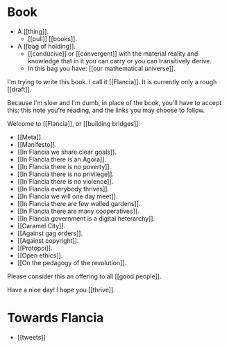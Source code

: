 # Book

- A [[thing]].
	- [[pull]] [[books]].
- A [[bag of holding]].
	- [[conducive]] or [[convergent]] with the material reality and knowledge that in it you can carry or you can transitively derive.
	- In this bag you have: [[our mathematical universe]].

I'm trying to write this book. I call it [[Flancia]]. It is currently only a rough [[draft]].

Because I'm slow and I'm dumb, in place of the book, you'll have to accept this: this note you're reading, and the links you may choose to follow. 

Welcome to [[Flancia]], or [[building bridges]]:

- [[Meta]].
- [[Manifesto]].
- [[In Flancia we share clear goals]].
- [[In Flancia there is an Agora]].
- [[In Flancia there is no poverty]].
- [[In Flancia there is no privilege]].
- [[In Flancia there is no violence]].
- [[In Flancia everybody thrives]].
- [[In Flancia we will one day meet]].
- [[In Flancia there are few walled gardens]].
- [[In Flancia there are many cooperatives]].
- [[In Flancia government is a digital heterarchy]].
- [[Caramel City]].
- [[Against gag orders]].
- [[Against copyright]].
- [[Protopoi]].
- [[Open ethics]].
- [[On the pedagogy of the revolution]].

Please consider this an offering to all [[good people]].

Have a nice day! I hope you [[thrive]].

# Towards Flancia

- [[tweets]]
